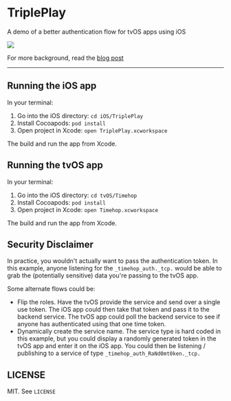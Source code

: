 # TriplePlay

A demo of a better authentication flow for tvOS apps using iOS

![](http://f.cl.ly/items/2D0L112l0z1p1V0O3h04/tvos.gif)

For more background, read the [blog post](https://medium.com/@bdotdub/signing-into-apps-on-apple-tv-sucks-d36fd00e6712)

---------------

## Running the iOS app

In your terminal:

1. Go into the iOS directory: `cd iOS/TriplePlay`
1. Install Cocoapods: `pod install`
1. Open project in Xcode: `open TriplePlay.xcworkspace`

The build and run the app from Xcode.

## Running the tvOS app

In your terminal:

1. Go into the iOS directory: `cd tvOS/Timehop`
1. Install Cocoapods: `pod install`
1. Open project in Xcode: `open Timehop.xcworkspace`

The build and run the app from Xcode.

## Security Disclaimer

In practice, you wouldn't actually want to pass the authentication token. In this example, anyone listening for the `_timehop_auth._tcp.` would be able to grab the (potentially sensitive) data you're passing to the tvOS app.

Some alternate flows could be:

* Flip the roles. Have the tvOS provide the service and send over a single use token. The iOS app could then take that token and pass it to the backend service. The tvOS app could poll the backend service to see if anyone has authenticated using that one time token.
* Dynamically create the service name. The service type is hard coded in this example, but you could display a randomly generated token in the tvOS app and enter it on the iOS app. You could then be listening / publishing to a service of type `_timehop_auth_RaNd0mt0ken._tcp.`

## LICENSE

MIT. See `LICENSE`
